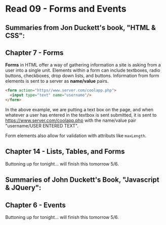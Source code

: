 # Read 09 - Forms and Events

## Summaries from Jon Duckett's book, "HTML & CSS":

## Chapter 7 - Forms

**Forms** in HTML offer a way of gathering information a site is asking from a user into a single unit. Elements within a form can include textboxes, radio buttons, checkboxes, drop down lists, and buttons. Information from form elements is sent to a server as **name/value** pairs.

```HTML
<form action="https//www.server.com/coolapp.php">
  <input type="text" name="username"/>
</form>
```

In the above example, we are putting a text box on the page, and when whatever a user has entered in the textbox is sent submitted, it is sent to https://www.server.com/coolapp.php with the name/value pair "username/USER ENTERED TEXT".

Form elements also allow for validation with attributs like `maxLength`.

## Chapter 14 - Lists, Tables, and Forms

Buttoning up for tonight... will finish this tomorrow 5/6.


## Summaries of John Duckett's Book, "Javascript & JQuery":

## Chapter 6 - Events

Buttoning up for tonight... will finish this tomorrow 5/6.